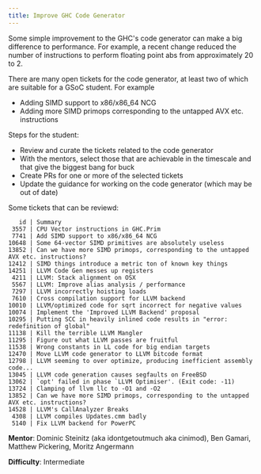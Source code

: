 ```yaml
---
title: Improve GHC Code Generator
---
```


Some simple improvement to the GHC's code generator can make a big
difference to performance. For example, a recent change reduced the
number of instructions to perform floating point abs from
approximately 20 to 2.

There are many open tickets for the code generator, at least two of
which are suitable for a GSoC student. For example

 * Adding SIMD support to x86/x86_64 NCG
 * Adding more SIMD primops corresponding to the untapped AVX etc. instructions

Steps for the student:

 * Review and curate the tickets related to the code generator
 * With the mentors, select those that are achievable in the timescale
   and that give the biggest bang for buck
 * Create PRs for one or more of the selected tickets
 * Update the guidance for working on the code generator (which may be
   out of date)

Some tickets that can be reviewd:

       id | Summary
     3557 | CPU Vector instructions in GHC.Prim
     7741 | Add SIMD support to x86/x86_64 NCG
    10648 | Some 64-vector SIMD primitives are absolutely useless
    13852 | Can we have more SIMD primops, corresponding to the untapped AVX etc. instructions?
    12412 | SIMD things introduce a metric ton of known key things
    14251 | LLVM Code Gen messes up registers
     4211 | LLVM: Stack alignment on OSX
     5567 | LLVM: Improve alias analysis / performance
     7297 | LLVM incorrectly hoisting loads
     7610 | Cross compilation support for LLVM backend
    10010 | LLVM/optimized code for sqrt incorrect for negative values
    10074 | Implement the 'Improved LLVM Backend' proposal
    10295 | Putting SCC in heavily inlined code results in "error: redefinition of global"
    11138 | Kill the terrible LLVM Mangler
    11295 | Figure out what LLVM passes are fruitful
    11538 | Wrong constants in LL code for big endian targets
    12470 | Move LLVM code generator to LLVM bitcode format
    12798 | LLVM seeming to over optimize, producing inefficient assembly code...
    13045 | LLVM code generation causes segfaults on FreeBSD
    13062 | `opt' failed in phase `LLVM Optimiser'. (Exit code: -11)
    13724 | Clamping of llvm llc to -O1 and -O2
    13852 | Can we have more SIMD primops, corresponding to the untapped AVX etc. instructions?
    14528 | LLVM's CallAnalyzer Breaks
     4308 | LLVM compiles Updates.cmm badly
     5140 | Fix LLVM backend for PowerPC


**Mentor**: Dominic Steinitz (aka idontgetoutmuch aka cinimod), Ben Gamari, Matthew Pickering, Moritz Angermann

**Difficulty**: Intermediate

